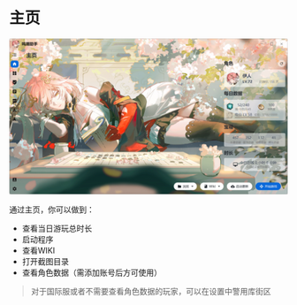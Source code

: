 # 主页

<img src="./assets/image-20241102050101441.png" alt="image-20241102050101441" style="zoom:67%;" />

通过主页，你可以做到：

* 查看当日游玩总时长
* 启动程序
* 查看WIKI
* 打开截图目录
* 查看角色数据（需添加账号后方可使用）

> 对于国际服或者不需要查看角色数据的玩家，可以在设置中警用库街区